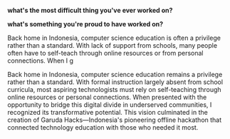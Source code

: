 
**what's the most difficult thing you've ever worked on?**



**what's something you're proud to have worked on?**

Back home in Indonesia, computer science education is often a privilege rather than a standard. With lack of support from schools, many people often have to self-teach through online resources or from personal connections. When I g

Back home in Indonesia, computer science education remains a privilege rather than a standard. With formal instruction largely absent from school curricula, most aspiring technologists must rely on self-teaching through online resources or personal connections. When presented with the opportunity to bridge this digital divide in underserved communities, I recognized its transformative potential. This vision culminated in the creation of Garuda Hacks—Indonesia's pioneering offline hackathon that connected technology education with those who needed it most.